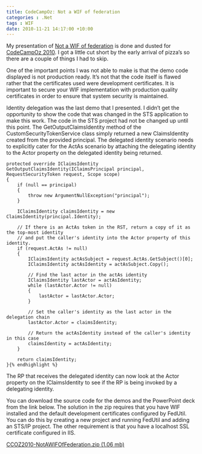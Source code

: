 ```yaml
---
title: CodeCampOz: Not a WIF of federation
categories : .Net
tags : WIF
date: 2010-11-21 14:17:00 +10:00
---
```


My presentation of [Not a WIF of federation][0] is done and dusted for [CodeCampOz 2010][1]. I got a little cut short by the early arrival of pizza&rsquo;s so there are a couple of things I had to skip.

One of the important points I was not able to make is that the demo code displayed is not production ready. It&rsquo;s not that the code itself is flawed rather that the certificates used were development certificates. It is important to secure your WIF implementation with production quality certificates in order to ensure that system security is maintained.

Identity delegation was the last demo that I presented. I didn&rsquo;t get the opportunity to show the code that was changed in the STS application to make this work. The code in the STS project had not be changed up until this point. The GetOutputClaimsIdentity method of the CustomSecurityTokenService class simply returned a new ClaimsIdentity created from the provided principal. The delegated identity scenario needs to explicitly cater for the ActAs scenario by attaching the delegating identity to the Actor property on the delegated identity being returned.

    protected override IClaimsIdentity GetOutputClaimsIdentity(IClaimsPrincipal principal, RequestSecurityToken request, Scope scope)
    {
        if (null == principal)
        {
            throw new ArgumentNullException("principal");
        }
     
        IClaimsIdentity claimsIdentity = new ClaimsIdentity(principal.Identity);
    
        // If there is an ActAs token in the RST, return a copy of it as the top-most identity
        // and put the caller's identity into the Actor property of this identity.
        if (request.ActAs != null)
        {
            IClaimsIdentity actAsSubject = request.ActAs.GetSubject()[0];
            IClaimsIdentity actAsIdentity = actAsSubject.Copy();
    
            // Find the last actor in the actAs identity
            IClaimsIdentity lastActor = actAsIdentity;
            while (lastActor.Actor != null)
            {
                lastActor = lastActor.Actor;
            }
    
            // Set the caller's identity as the last actor in the delegation chain
            lastActor.Actor = claimsIdentity;
    
            // Return the actAsIdentity instead of the caller's identity in this case
            claimsIdentity = actAsIdentity;
        }
    
        return claimsIdentity;
    }{% endhighlight %}

The RP that receives the delegated identity can now look at the Actor property on the IClaimsIdentity to see if the RP is being invoked by a delegating identity.

You can download the source code for the demos and the PowerPoint deck from the link below. The solution in the zip requires that you have WIF installed and the default development certificates configured by FedUtil. You can do this by creating a new project and running FedUtil and adding an STS/IP project. The other requirement is that you have a localhost SSL certificate configured in IIS.

[CCOZ2010-NotAWIFOfFederation.zip (1.06 mb)][2]

[0]: /post/2010/07/18/Speaking-at-CodeCampOz.aspx
[1]: http://www.codecampoz.com
[2]: /blogfiles/2010%2f11%2fCCOZ2010-NotAWIFOfFederation.zip
